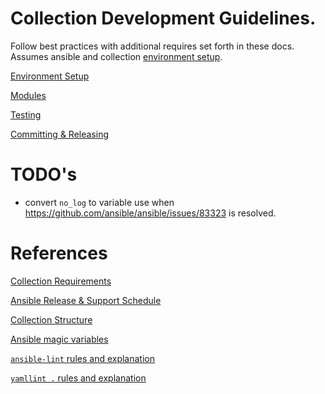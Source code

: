 # Collection Development Guidelines.
Follow best practices with additional requires set forth in these docs. Assumes
ansible and collection [environment setup](setup.md).

[Environment Setup](setup.md)

[Modules](modules.md)

[Testing](testing.md)

[Committing & Releasing](commit.md)

# TODO's

* convert `no_log` to variable use when
  https://github.com/ansible/ansible/issues/83323 is resolved.

# References

[Collection Requirements](https://docs.ansible.com/ansible/latest/community/collection_contributors/collection_requirements.html)

[Ansible Release & Support Schedule](https://docs.ansible.com/ansible/latest/reference_appendices/release_and_maintenance.html#ansible-core-support-matrix)

[Collection Structure](https://docs.ansible.com/ansible/latest/dev_guide/developing_collections_structure.html#collection-structure)

[Ansible magic variables](https://docs.ansible.com/ansible/latest/reference_appendices/special_variables.html#magic-variables)

[`ansible-lint` rules and explanation](https://ansible.readthedocs.io/projects/lint/rules/)

[`yamllint .` rules and explanation](https://yamllint.readthedocs.io/en/stable/rules.html)
